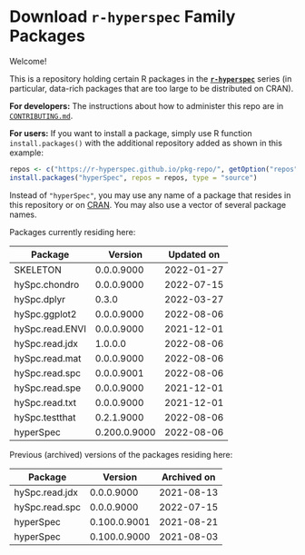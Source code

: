 # Download **`r-hyperspec`** Family Packages

Welcome!

This is a repository holding certain R packages in the [**`r-hyperspec`**](https://r-hyperspec.github.io/) series (in particular, data-rich packages that are too large to be distributed on CRAN).

**For developers:** The instructions about how to administer this repo are in [`CONTRIBUTING.md`](https://github.com/r-hyperspec/pkg-repo/blob/gh-pages/CONTRIBUTING.md).

**For users:** If you want to install a package, simply use R function `install.packages()` with the additional repository added as shown in this example:

```r
repos <- c("https://r-hyperspec.github.io/pkg-repo/", getOption("repos"))
install.packages("hyperSpec", repos = repos, type = "source")
```

Instead of `"hyperSpec"`, you may use any name of a package that resides in this repository or on [CRAN](https://cran.rstudio.com/web/packages/index.html).
You may also use a vector of several package names.


<!-- list of packages: start | DO NOT REMOVE THIS LINE -->

Packages currently residing here:

Package       | Version       | Updated on    
------------- | ------------- | ------------- 
SKELETON | 0.0.0.9000 | 2022-01-27
hySpc.chondro | 0.0.0.9000 | 2022-07-15
hySpc.dplyr | 0.3.0 | 2022-03-27
hySpc.ggplot2 | 0.0.0.9000 | 2022-08-06
hySpc.read.ENVI | 0.0.0.9000 | 2021-12-01
hySpc.read.jdx | 1.0.0.0 | 2022-08-06
hySpc.read.mat | 0.0.0.9000 | 2022-08-06
hySpc.read.spc | 0.0.0.9001 | 2022-08-06
hySpc.read.spe | 0.0.0.9000 | 2021-12-01
hySpc.read.txt | 0.0.0.9000 | 2021-12-01
hySpc.testthat | 0.2.1.9000 | 2022-08-06
hyperSpec | 0.200.0.9000 | 2022-08-06

Previous (archived) versions of the packages residing here: 

Package       | Version       | Archived on   
------------- | ------------- | ------------- 
hySpc.read.jdx | 0.0.0.9000 | 2021-08-13
hySpc.read.spc | 0.0.0.9000 | 2022-07-15
hyperSpec | 0.100.0.9001 | 2021-08-21
hyperSpec | 0.100.0.9000 | 2021-08-03
